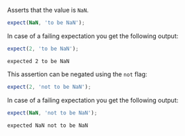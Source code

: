 Asserts that the value is `NaN`.

<!-- evaluate -->
```javascript
expect(NaN, 'to be NaN');
```
<!-- /evaluate -->

In case of a failing expectation you get the following output:

<!-- evaluate -->
```javascript
expect(2, 'to be NaN');
```

```
expected 2 to be NaN
```
<!-- /evaluate -->

This assertion can be negated using the `not` flag:

<!-- evaluate -->
```javascript
expect(2, 'not to be NaN');
```
<!-- /evaluate -->

In case of a failing expectation you get the following output:

<!-- evaluate -->
```javascript
expect(NaN, 'not to be NaN');
```

```
expected NaN not to be NaN
```
<!-- /evaluate -->
